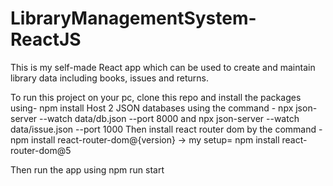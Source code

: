 # LibraryManagementSystem-ReactJS
This is my self-made React app which can be used to create and maintain library data including books, issues and returns.

To run this project on your pc, clone this repo and install the packages using- npm install
Host 2 JSON databases using the command -  npx json-server --watch data/db.json --port 8000 and  npx json-server --watch data/issue.json --port 1000
Then install react router dom by the command - npm install react-router-dom@{version} -> my setup= npm install react-router-dom@5

Then run the app using npm run start

